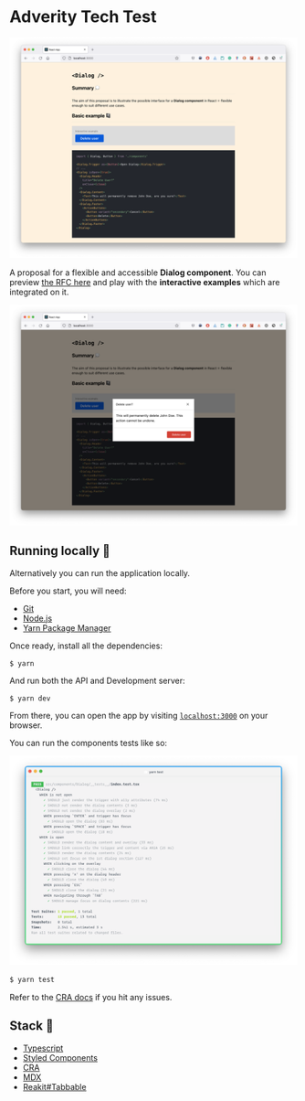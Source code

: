 # Adverity Tech Test

<img src="./.github/images/rfc.png" width="600" />

A proposal for a flexible and accessible **Dialog component**. You can preview [the RFC here](https://adverity-tech-test.vercel.app/) and play with the **interactive examples** which are integrated on it.

<img src="./.github/images/dialog-open.png" width="600" />

## Running locally 🔖

Alternatively you can run the application locally.

Before you start, you will need:

- [Git](http://git-scm.com/book/en/v2/Getting-Started-Installing-Git)
- [Node.js](https://nodejs.org/download/)
- [Yarn Package Manager](https://yarnpkg.com/en/)

Once ready, install all the dependencies:

```
$ yarn
```

And run both the API and Development server:

```bash
$ yarn dev
```

From there, you can open the app by visiting [`localhost:3000`](http://localhost:3000/) on your browser.

You can run the components tests like so:

<img src="./.github/images/tests.png" width="600" />

```bash
$ yarn test
```

Refer to the [CRA docs](https://create-react-app.dev/docs/troubleshooting/) if you hit any issues.

## Stack 🧱

- [Typescript](https://www.typescriptlang.org/)
- [Styled Components](https://styled-components.com/)
- [CRA](https://create-react-app.dev/)
- [MDX](https://mdxjs.com/)
- [Reakit#Tabbable](https://reakit.io/docs/tabbable/#main)
